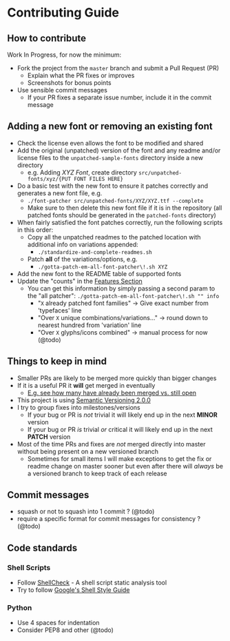 # Contributing Guide

## How to contribute

Work In Progress, for now the minimum:

* Fork the project from the `master` branch and submit a Pull Request (PR)
  * Explain what the PR fixes or improves
  * Screenshots for bonus points
* Use sensible commit messages
  * If your PR fixes a separate issue number, include it in the commit message

## Adding a new font or removing an existing font

* Check the license even allows the font to be modified and shared
* Add the original (unpatched) version of the font and any readme and/or license files to the `unpatched-sample-fonts` directory inside a new directory
  * e.g. Adding *XYZ Font*, create directory `src/unpatched-fonts/xyz/{PUT FONT FILES HERE}`
* Do a basic test with the new font to ensure it patches correctly and generates a new font file, e.g.
  * `./font-patcher src/unpatched-fonts/XYZ/XYZ.ttf --complete`
  * Make sure to then delete this new font file if it is in the repository (all patched fonts should be generated in the `patched-fonts` directory)
* When fairly satisfied the font patches correctly, run the following scripts in this order:
  * Copy all the unpatched readmes to the patched location with additional info on variations appended:
    * `./standardize-and-complete-readmes.sh`
  * Patch **all** of the variations/options, e.g.
    * `./gotta-patch-em-all-font-patcher\!.sh XYZ`
* Add the new font to the README table of supported fonts
* Update the "counts" in the [Features Section][]
  * You can get this information by simply passing a second param to the "all patcher": `./gotta-patch-em-all-font-patcher\!.sh "" info`
    * "`X` already patched font families" -> Give exact number from 'typefaces' line
    * "Over `X` unique combinations/variations..." -> round down to nearest hundred from 'variation' line
    * "Over `X` glyphs/icons combined" -> manual process for now (@todo)

## Things to keep in mind
* Smaller PRs are likely to be merged more quickly than bigger changes
* If it is a useful PR it **will** get merged in eventually
  * [E.g. see how many have already been merged vs. still open](https://github.com/ryanoasis/nerd-fonts/pulls)
* This project is using [Semantic Versioning 2.0.0](http://semver.org/)
* I try to group fixes into milestones/versions
  * If your bug or PR is *not* trivial it will likely end up in the next **MINOR** version
  * If your bug or PR *is* trivial *or* critical it will likely end up in the next **PATCH** version
* Most of the time PRs and fixes are *not* merged directly into master without being present on a new versioned branch
  * Sometimes for small items I will make exceptions to get the fix or readme change on master sooner but even after there will *always* be a versioned branch to keep track of each release

## Commit messages

* squash or not to squash into 1 commit ? (@todo)
* require a specific format for commit messages for consistency ? (@todo)

## Code standards

### Shell Scripts

* Follow [ShellCheck](https://github.com/koalaman/shellcheck) - A shell script static analysis tool
* Try to follow [Google's Shell Style Guide](https://google.github.io/styleguide/shell.xml)

### Python

* Use 4 spaces for indentation
* Consider PEP8 and other (@todo)

<!-- link references -->

[Features Section]: https://github.com/ryanoasis/nerd-fonts/blob/master/readme.md#features
